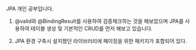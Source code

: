 JPA 개인 공부입니다.


1. @valid와 @BindingResult를 사용하여 검증체크하는 것을 해보았으며 JPA를 사용하여 테이블 생성 및 기본적인 CRUD를 먼저 해보고 있습니다.

2. JPA 환경 구축시 설치했던 라이브러리에 페이징을 위한 패키지가 포함되어 있다.

